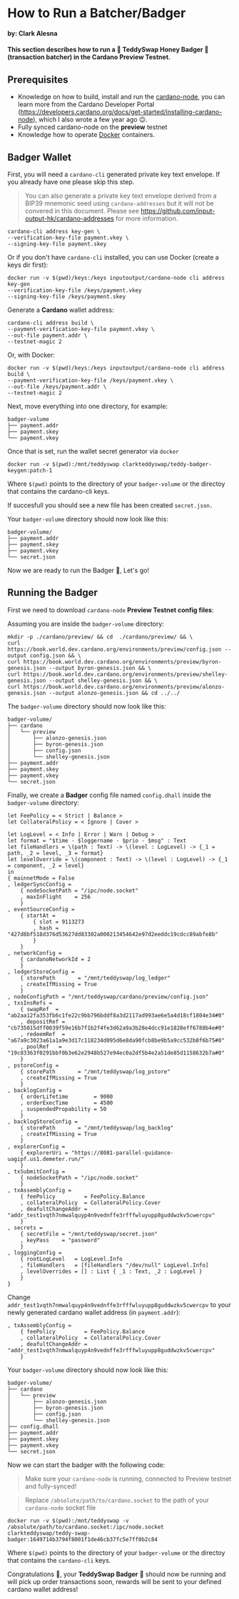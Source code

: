 # How to Run a Batcher/Badger
#### by: Clark Alesna
#### This section describes how to run a 🧸 TeddySwap Honey Badger 🦡 (transaction batcher) in the Cardano Preview Testnet.

## Prerequisites

- Knowledge on how to build, install and run the [cardano-node](https://github.com/input-output-hk/cardano-node), you can learn more from the Cardano Developer Portal (https://developers.cardano.org/docs/get-started/installing-cardano-node), which I also wrote a few year ago 😉.
- Fully synced cardano-node on the **preview** testnet
- Knowledge how to operate [Docker](https://www.docker.com) containers.

## Badger Wallet

First, you will need a `cardano-cli` generated private key text envelope. If you already have one please skip this step.

> You can also generate a private key text envelope derived from a BIP39 mnemonic seed using `cardano-addresses` but it will not be convered in this document. Please see https://github.com/input-output-hk/cardano-addresses for more information.

```
cardano-cli address key-gen \
--verification-key-file payment.vkey \
--signing-key-file payment.skey
```

Or if you don't have `cardano-cli` installed, you can use Docker (create a keys dir first):

```
docker run -v $(pwd)/keys:/keys inputoutput/cardano-node cli address key-gen
--verification-key-file /keys/payment.vkey
--signing-key-file /keys/payment.skey
```

Generate a **Cardano** wallet address:

```
cardano-cli address build \
--payment-verification-key-file payment.vkey \
--out-file payment.addr \
--testnet-magic 2
```

Or, with Docker: 

```
docker run -v $(pwd)/keys:/keys inputoutput/cardano-node cli address build \
--payment-verification-key-file /keys/payment.vkey \
--out-file /keys/payment.addr \
--testnet-magic 2
```

Next, move everything into one directory, for example:

```
badger-volume
├── payment.addr
├── payment.skey
└── payment.vkey
```

Once that is set, run the wallet secret generator via `docker`

```
docker run -v $(pwd):/mnt/teddyswap clarkteddyswap/teddy-badger-keygen:patch-1
```

Where `$(pwd)` points to the directory of your `badger-volume` or the directoy that contains the cardano-cli keys.

If succesfull you should see a new file has been created `secret.json.`

Your `badger-volume` directory should now look like this:

```
badger-volume/
├── payment.addr
├── payment.skey
├── payment.vkey
└── secret.json
```

Now we are ready to run the Badger 🦡, Let's go!

## Running the Badger

First we need to download `cardano-node` **Preview Testnet config files**:

Assuming you are inside the `badger-volume` directory:

```
mkdir -p ./cardano/preview/ && cd  ./cardano/preview/ && \
curl https://book.world.dev.cardano.org/environments/preview/config.json --output config.json && \
curl https://book.world.dev.cardano.org/environments/preview/byron-genesis.json --output byron-genesis.json && \
curl https://book.world.dev.cardano.org/environments/preview/shelley-genesis.json --output shelley-genesis.json && \
curl https://book.world.dev.cardano.org/environments/preview/alonzo-genesis.json --output alonzo-genesis.json && cd ../../
```

The `badger-volume` directory should now look like this:

```
badger-volume/
├── cardano
│   └── preview
│       ├── alonzo-genesis.json
│       ├── byron-genesis.json
│       ├── config.json
│       └── shelley-genesis.json
├── payment.addr
├── payment.skey
├── payment.vkey
└── secret.json
```

Finally, we create a **Badger** config file named `config.dhall` inside the `badger-volume` directory:

```
let FeePolicy = < Strict | Balance >
let CollateralPolicy = < Ignore | Cover >

let LogLevel = < Info | Error | Warn | Debug >
let format = "$time - $loggername - $prio - $msg" : Text
let fileHandlers = \(path : Text) -> \(level : LogLevel) -> {_1 = path, _2 = level, _3 = format}
let levelOverride = \(component : Text) -> \(level : LogLevel) -> {_1 = component, _2 = level}
in
{ mainnetMode = False
, ledgerSyncConfig =
    { nodeSocketPath = "/ipc/node.socket"
    , maxInFlight    = 256
    }
, eventSourceConfig =
    { startAt =
        { slot = 9113273
        , hash = "427d8bf518d376d53627dd83302a000213454642e97d2eeddc19cdcc89abfe8b"
        }
    }
, networkConfig =
    { cardanoNetworkId = 2
    }
, ledgerStoreConfig =
    { storePath       = "/mnt/teddyswap/log_ledger"
    , createIfMissing = True
    }
, nodeConfigPath = "/mnt/teddyswap/cardano/preview/config.json"
, txsInsRefs = 
    { swapRef  = "ab2aa12fa353fb6c1fe22c9bb796bddf8a3d2117ad993ae6e5a4d18cf1804e34#0"
    , depositRef = "cb735015dff0039f59e16b7f1b2f4fe3d62a9a3b28e4dcc91e1828eff6788b4e#0"
    , redeemRef  = "a67a9c3023a61a1a9e3d17c118234d095d6e8da90fcb8be9b5a9cc532b8f6b75#0"
    , poolRef   = "19c83363f0291bbf0b3e62e2948b527e94ec0a2df5b4e2a51de85d1158632b7a#0"
    }
, pstoreConfig =
    { storePath       = "/mnt/teddyswap/log_pstore"
    , createIfMissing = True
    }
, backlogConfig =
    { orderLifetime        = 9000
    , orderExecTime        = 4500
    , suspendedPropability = 50
    }
, backlogStoreConfig =
    { storePath       = "/mnt/teddyswap/log_backlog"
    , createIfMissing = True
    }
, explorerConfig =
    { explorerUri = "https://8081-parallel-guidance-uagipf.us1.demeter.run/"
    }
, txSubmitConfig =
    { nodeSocketPath = "/ipc/node.socket"
    }
, txAssemblyConfig =
    { feePolicy         = FeePolicy.Balance
    , collateralPolicy  = CollateralPolicy.Cover
    , deafultChangeAddr = "addr_test1vqth7nmwalquyp4n9vednffe3rfffwluyupp8guddwzkv5cwercpv"
    }
, secrets =
    { secretFile = "/mnt/teddyswap/secret.json"
    , keyPass    = "password"
    }
, loggingConfig =
    { rootLogLevel   = LogLevel.Info
    , fileHandlers   = [fileHandlers "/dev/null" LogLevel.Info]
    , levelOverrides = [] : List { _1 : Text, _2 : LogLevel }
    }
}
```

Change `addr_test1vqth7nmwalquyp4n9vednffe3rfffwluyupp8guddwzkv5cwercpv` to your newly generated cardano wallet address (in `payment.addr`):

```
, txAssemblyConfig =
    { feePolicy         = FeePolicy.Balance
    , collateralPolicy  = CollateralPolicy.Cover
    , deafultChangeAddr = "addr_test1vqth7nmwalquyp4n9vednffe3rfffwluyupp8guddwzkv5cwercpv"
    }
```

Your `badger-volume` directory should now look like this:

```
badger-volume/
├── cardano
│   └── preview
│       ├── alonzo-genesis.json
│       ├── byron-genesis.json
│       ├── config.json
│       └── shelley-genesis.json
├── config.dhall
├── payment.addr
├── payment.skey
├── payment.vkey
└── secret.json
```

Now we can start the badger with the following code:

> Make sure your `cardano-node` is running, connected to Preview testnet and fully-synced!

> Replace `/absolute/path/to/cardano.socket` to the path of your `cardano-node` socket file

```
docker run -v $(pwd):/mnt/teddyswap -v /absolute/path/to/cardano.socket:/ipc/node.socket clarkteddyswap/teddy-swap-badger:1649714b3794f8001f1de46cb37fc5e7ff0b2c84
```

Where `$(pwd)` points to the directory of your `badger-volume` or the directoy that contains the `cardano-cli` keys.

Congratulations 🎊, your **TeddySwap Badger** 🦡 should now be running and will pick up order transactions soon, rewards will be sent to your defined cardano wallet address!
